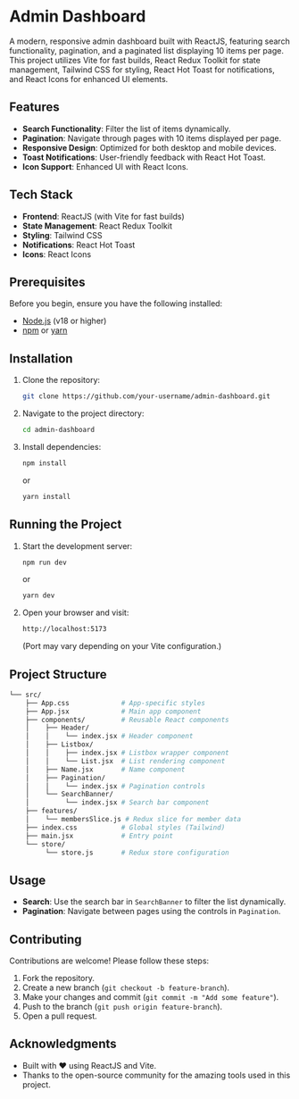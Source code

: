 
# Admin Dashboard

A modern, responsive admin dashboard built with ReactJS, featuring search functionality, pagination, and a paginated list displaying 10 items per page. This project utilizes Vite for fast builds, React Redux Toolkit for state management, Tailwind CSS for styling, React Hot Toast for notifications, and React Icons for enhanced UI elements.

## Features

- **Search Functionality**: Filter the list of items dynamically.
- **Pagination**: Navigate through pages with 10 items displayed per page.
- **Responsive Design**: Optimized for both desktop and mobile devices.
- **Toast Notifications**: User-friendly feedback with React Hot Toast.
- **Icon Support**: Enhanced UI with React Icons.

## Tech Stack

- **Frontend**: ReactJS (with Vite for fast builds)
- **State Management**: React Redux Toolkit
- **Styling**: Tailwind CSS
- **Notifications**: React Hot Toast
- **Icons**: React Icons

## Prerequisites

Before you begin, ensure you have the following installed:

- [Node.js](https://nodejs.org/) (v18 or higher)
- [npm](https://www.npmjs.com/) or [yarn](https://yarnpkg.com/)

## Installation

1. Clone the repository:

   ```bash
   git clone https://github.com/your-username/admin-dashboard.git
   ```

2. Navigate to the project directory:

   ```bash
   cd admin-dashboard
   ```

3. Install dependencies:

   ```bash
   npm install
   ```

   or

   ```bash
   yarn install
   ```

## Running the Project

1. Start the development server:

   ```bash
   npm run dev
   ```

   or

   ```bash
   yarn dev
   ```

2. Open your browser and visit:

   ```bash
   http://localhost:5173
   ```

   (Port may vary depending on your Vite configuration.)

## Project Structure

```bash
└── src/
    ├── App.css             # App-specific styles
    ├── App.jsx             # Main app component
    ├── components/         # Reusable React components
    │    ├── Header/
    │    │    └── index.jsx # Header component
    │    ├── Listbox/
    │    │    ├── index.jsx # Listbox wrapper component
    │    │    └── List.jsx  # List rendering component
    │    ├── Name.jsx       # Name component
    │    ├── Pagination/
    │    │    └── index.jsx # Pagination controls
    │    └── SearchBanner/
    │         └── index.jsx # Search bar component
    ├── features/
    │    └── membersSlice.js # Redux slice for member data
    ├── index.css           # Global styles (Tailwind)
    ├── main.jsx            # Entry point
    └── store/
         └── store.js       # Redux store configuration
```

## Usage

- **Search**: Use the search bar in `SearchBanner` to filter the list dynamically.
- **Pagination**: Navigate between pages using the controls in `Pagination`.

## Contributing

Contributions are welcome! Please follow these steps:

1. Fork the repository.
2. Create a new branch (`git checkout -b feature-branch`).
3. Make your changes and commit (`git commit -m "Add some feature"`).
4. Push to the branch (`git push origin feature-branch`).
5. Open a pull request.

## Acknowledgments

- Built with ❤️ using ReactJS and Vite.
- Thanks to the open-source community for the amazing tools used in this    project.
